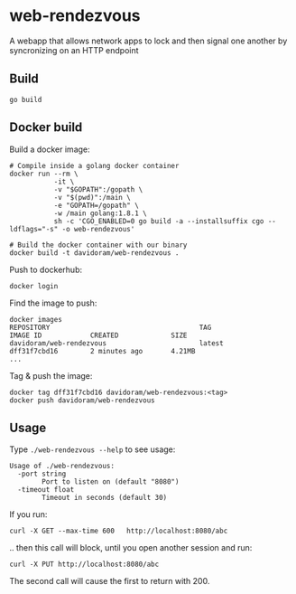 # web-rendezvous

A webapp that allows network apps to lock and then signal one another by syncronizing on an HTTP endpoint

## Build

`go build`

## Docker build


Build a docker image:

```
# Compile inside a golang docker container
docker run --rm \
           -it \
           -v "$GOPATH":/gopath \
           -v "$(pwd)":/main \
           -e "GOPATH=/gopath" \
           -w /main golang:1.8.1 \
           sh -c 'CGO_ENABLED=0 go build -a --installsuffix cgo --ldflags="-s" -o web-rendezvous'

# Build the docker container with our binary
docker build -t davidoram/web-rendezvous .
```

Push to dockerhub:

```
docker login
```

Find the image to push:

```
docker images
REPOSITORY                                     TAG                 IMAGE ID            CREATED             SIZE
davidoram/web-rendezvous                       latest              dff31f7cbd16        2 minutes ago       4.21MB
...
```

Tag & push the image:

```
docker tag dff31f7cbd16 davidoram/web-rendezvous:<tag>
docker push davidoram/web-rendezvous
```

## Usage

Type `./web-rendezvous --help` to see usage:

```
Usage of ./web-rendezvous:
  -port string
        Port to listen on (default "8080")
  -timeout float
        Timeout in seconds (default 30)
```

If you run:

  `curl -X GET --max-time 600   http://localhost:8080/abc`

.. then this call will block, until you open another session and run:

  `curl -X PUT http://localhost:8080/abc`

The second call will cause the first to return with 200.

